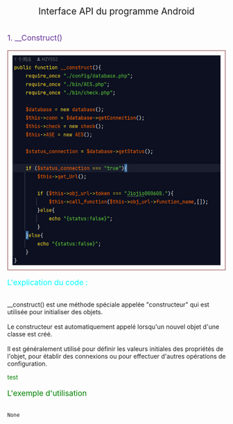 <p style="text-align: center;font-size: 1.3rem;">Interface API du programme Android</p>

<div style="display: flex;flex-direction: column;justify-content: center;align-content: center;">
    <p style="text-align: start; font-size: 1.1rem;color: rebeccapurple;">1. __Construct()</p>
    <img src="./images/__construct.png" alt="" style="border: rosybrown 2px solid; padding: 10px 10px">
    <p style="font-size: 1.1rem;color: aqua;">L'explication du code : </p>
    <p> __construct() est une méthode spéciale appelée "constructeur" qui est utilisée pour initialiser des objets. </br>
        </br>
        Le constructeur est automatiquement appelé lorsqu'un nouvel objet d'une classe est créé. </br>
        </br>
        Il est généralement utilisé pour définir les valeurs initiales des propriétés de l'objet, 
        pour établir des connexions ou pour effectuer d'autres opérations de configuration.
    </p>
    <font color="green">test</font>
    <p style="font-size: 1.1rem;color: green;">L'exemple d'utilisation</p>

    None
    
</div>
